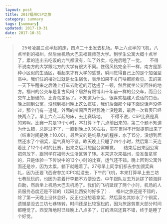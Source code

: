 ```yaml
---
layout: post
title: 2017福州CSP之旅
category: summary
tags: [summary]
updated: 2017-10-31
date: 2017-10-31
---
```

>　25号凌晨三点半起的床，四点二十出发去机场。早上六点半的飞机，八点半到的福州，然后坐机场大巴去福建师范大学。到学生公寓大概十点半了，累的连出去吃饭的力气都没有，叫了外卖，吃完后睡了一觉。
　不得不说南方的大学跟北方的大学有很大不同。住宿风格完全不一样，南方是那种小区似的生活区，看起来才有大学的感觉，瞬间觉得自己上的是个加强型高中。我们住的楼对过就是女生宿舍，表示如果不关门啥都能看见。去的第一天下午醒来之后晚上打车去附近的万达搓了一顿，然后就坐公交回住的地方。福州的公交车是复古风吗？居然有跟博山十年前一样的公交车，而且公交车上挺破的，比青岛差远了。不知道为什么，很喜欢福建人说话的口音。晚上回到公寓，没想到福州晚上这么疯狂，我们后面那个楼下面说话声没停过，那个门有一道缝，外面的喧闹声弄得我晚上没睡着，最后一次看表已经快两点了。早上六点半起的床，去比赛场地。
　不得不说，CSP比赛是真的累啊，比赛一共是13个小时，本打算下午六点前出来的，第二个题不知道为什么错，总是过不了，一直到晚上9.30左右，实在累得不行就提前出来了（结束时间是晚上10.00），最后交的是纯暴力的程序，水了15分，没想到居然还水了个铜奖，运气真的不错。昨天晚上只睡了四个小时，然后第二天连着比了12个小时的比赛，出来之后只想回公寓睡觉。
　结束后出来回公寓把包放下，跟同学在福师大生活区转了转。本来这次来福州，没准备拿奖的，只是体验一下传说中的13个小时的比赛，运气还不错。晚上回到公寓外面还是吵，因为太累，躺下就睡着了。27号早上同学们都去参加颁奖典礼，因为还要飞西安参加ICPC就没去，下午的飞机，本来打算早上去三坊七巷玩玩的，也因为拿着行李箱不方便没去。中午跟队友去万达搓了顿海鲜自助，然后坐上机场大巴去机场了。我们的飞机延误了两个小时，机场的人员服务态度还是不错的（起码比西安的好多了）.
　福州之旅还是不错的，除了第一天晚上没休息好，反正也没想着拿奖，然后莫名其妙水了个铜奖，遗憾是没去三坊七巷转转，时间还是比较宽松的，因为旅途劳累大部分时间都睡觉了。西安落地时已经晚上八点多了，订的酒店还算不错，终于是睡了个好觉。
